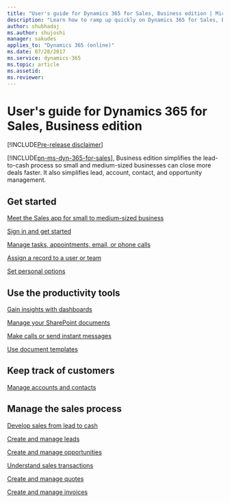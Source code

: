 ```yaml
---
title: "User's guide for Dynamics 365 for Sales, Business edition | Microsoft Docs"
description: "Learn how to ramp up quickly on Dynamics 365 for Sales, Business Edition."
author: shubhadaj
ms.author: shujoshi
manager: sakudes
applies_to: "Dynamics 365 (online)"
ms.date: 07/28/2017
ms.service: dynamics-365
ms.topic: article
ms.assetid: 
ms.reviewer: 
---
```

# User's guide for Dynamics 365 for Sales, Business edition

[!INCLUDE[Pre-release disclaimer](../includes/cc-beta-prerelease-disclaimer.md)]

[!INCLUDE[pn-ms-dyn-365-for-sales](../includes/pn-ms-dyn-365-for-sales.md)], Business edition simplifies the lead-to-cash process so small and medium-sized businesses can close more deals faster. It also simplifies lead, account, contact, and opportunity management.   
  
## Get started  
 [Meet the Sales app for small to medium-sized business](introduction-dynamics-365-for-sales-business-edition.md) 

 [Sign in and get started](sign-in-get-started.md)  
 
 [Manage tasks, appointments, email, or phone calls](create-manage-activities.md)
 
 [Assign a record to a user or team](assign-record-user-team.md)  
 
 [Set personal options](Set-personal-options.md)
 
 
## Use the productivity tools
 [Gain insights with dashboards](gain-insights-with-dashboards.md)
 
 [Manage your SharePoint documents](create-manage-documents.md)  
 
 [Make calls or send instant messages](make-calls-send-instant-messages.md)  
 
 [Use document templates](use-document-templates-create-standardized-documents.md)  
 
 
## Keep track of customers  
 [Manage accounts and contacts](create-accounts-contacts-customers.md) 
  
## Manage the sales process  
 [Develop sales from lead to cash](develop-sales-lead-to-cash.md)
 
 [Create and manage leads](create-manage-Leads.md)
 
 [Create and manage opportunities](create-manage-opportunities.md)
 
 [Understand sales transactions](understand-sales-transactions.md)
 
 [Create and manage quotes](create-manage-quotes.md)
 
 [Create and manage invoices](create-manage-invoices.md)
 
